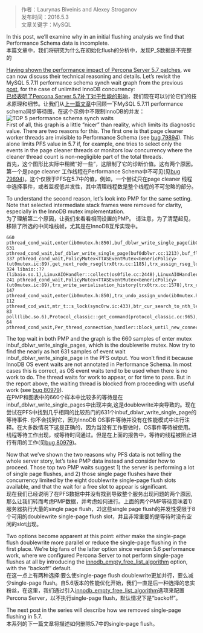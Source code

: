 >作者：Laurynas Biveinis and Alexey Stroganov  
>发布时间：2016.5.3  
>文章关键字：MySQL
 
In this post, we’ll examine why in an initial flushing analysis we find that Performance Schema data is incomplete.  
本篇文章中，我们将研究为什么在初始化flush的分析中，发现P_S数据是不完整的

[Having shown the performance impact of Percona Server 5.7 patches](https://www.percona.com/blog/2016/03/17/percona-server-5-7-performance-improvements/), we can now discuss their technical reasoning and details. Let’s revisit the MySQL 5.7.11 performance schema synch wait graph from the previous [post](https://www.percona.com/blog/2016/03/17/percona-server-5-7-performance-improvements/), for the case of unlimited InnoDB concurrency:  
[已经表明了Percona Server 5.7补丁对于性能的影响](https://www.percona.com/blog/2016/03/17/percona-server-5-7-performance-improvements/)，我们现在可以讨论它们的技术原理和细节。让我们从[上一篇文章](https://www.percona.com/blog/2016/03/17/percona-server-5-7-performance-improvements/)中回顾一下MySQL 5.7.11 performance schema同步等待图，在这个示例中不限制InnoDB的并发：
![TOP 5 performance schema synch waits](https://www.percona.com/blog/wp-content/uploads/2016/03/5711.blog_.n6.v1.png)  
First of all, this graph is a little “nicer” than reality, which limits its diagnostic value. There are two reasons for this. The first one is that page cleaner worker threads are invisible to Performance Schema (see [bug 79894](http://bugs.mysql.com/bug.php?id=79894)). This alone limits PFS value in 5.7 if, for example, one tries to select only the events in the page cleaner threads or monitors low concurrency where the cleaner thread count is non-negligible part of the total threads.  
首先，这个图形比实际中稍微“好一些”，这限制了它的诊断价值。这有两个原因。第一个是page cleaner 工作线程在Performance Schema中不可见(见[bug 79894](http://bugs.mysql.com/bug.php?id=79894))。这个仅限于PFS在5.7中的值，例如，一个尝试只在page cleaner 线程中选择事件，或者监视低并发性，其中清理线程数是整个线程的不可忽略的部分。

To understand the second reason, let’s look into PMP for the same setting. Note that selected intermediate stack frames were removed for clarity, especially in the InnoDB mutex implementation.  
为了理解第二个原因，让我们来看看相同设置的PMP。 请注意，为了清楚起见，移除了所选的中间堆栈帧，尤其是在InnoDB互斥实现中。
```
660 pthread_cond_wait,enter(ib0mutex.h:850),buf_dblwr_write_single_page(ib0mutex.h:850),buf_flush_write_block_low(buf0flu.cc:1096),buf_flush_page(buf0flu.cc:1096),buf_flush_single_page_from_LRU(buf0flu.cc:2217),buf_LRU_get_free_block(buf0lru.cc:1401),...
631 pthread_cond_wait,buf_dblwr_write_single_page(buf0dblwr.cc:1213),buf_flush_write_block_low(buf0flu.cc:1096),buf_flush_page(buf0flu.cc:1096),buf_flush_single_page_from_LRU(buf0flu.cc:2217),buf_LRU_get_free_block(buf0lru.cc:1401),...
337 pthread_cond_wait,PolicyMutex<TTASEventMutex<GenericPolicy>(ut0mutex.ic:89),get_next_redo_rseg(trx0trx.cc:1185),trx_assign_rseg_low(trx0trx.cc:1278),trx_set_rw_mode(trx0trx.cc:1278),lock_table(lock0lock.cc:4076),...
324 libaio::??(libaio.so.1),LinuxAIOHandler::collect(os0file.cc:2448),LinuxAIOHandler::poll(os0file.cc:2594),...
241 pthread_cond_wait,PolicyMutex<TTASEventMutex<GenericPolicy>(ut0mutex.ic:89),trx_write_serialisation_history(trx0trx.cc:1578),trx_commit_low(trx0trx.cc:2135),...
147 pthread_cond_wait,enter(ib0mutex.h:850),trx_undo_assign_undo(ib0mutex.h:850),trx_undo_report_row_operation(trx0rec.cc:1918),...
112 pthread_cod_wait,mtr_t::s_lock(sync0rw.ic:433),btr_cur_search_to_nth_level(btr0cur.cc:1008),...
83 poll(libc.so.6),Protocol_classic::get_command(protocol_classic.cc:965),do_command(sql_parse.cc:935),handle_connection(connection_handler_per_thread.cc:301),...
64 pthread_cond_wait,Per_thread_connection_handler::block_until_new_connection(thr_cond.h:136),...
```
The top wait in both PMP and the graph is the 660 samples of enter mutex inbuf_dblwr_write_single_pages, which is the doublewrite mutex. Now try to find the nearly as hot 631 samples of event wait inbuf_dblwr_write_single_page in the PFS output. You won’t find it because InnoDB OS event waits are not annotated in Performance Schema. In most cases this is correct, as OS event waits tend to be used when there is no work to do. The thread waits for work to appear, or for time to pass. But in the report above, the waiting thread is blocked from proceeding with useful work (see [bug 80979](http://bugs.mysql.com/bug.php?id=80979)).  
在PMP和图表中的660个样本中比较多的等待是在inbuf_dblwr_write_single_pages中出现冲突,这是doublewrite冲突导致的。现在尝试在PFS中找到几乎相同的比较热门的631个inbuf_dblwr_write_single_page的等待事件. 你不会找到它，因为InnoDB OS事件等待并没有在性能模式中进行注释。在大多数情况下这是正确的，因为当没有工作要做时，OS事件等待被使用。线程等待工作出现，或等待时间通过。但是在上面的报告中，等待的线程被阻止进行有用的工作(见[bug 80979](http://bugs.mysql.com/bug.php?id=80979))。

Now that we’ve shown the two reasons why PFS data is not telling the whole server story, let’s take PMP data instead and consider how to proceed. Those top two PMP waits suggest 1) the server is performing a lot of single page flushes, and 2) those single page flushes have their concurrency limited by the eight doublewrite single-page flush slots available, and that the wait for a free slot to appear is significant.  
现在我们已经说明了在PFS数据中并没有找到导致整个服务出现问题的两个原因,那么让我们转而考虑PMP数据，并考虑如何进行。上面的两个PMP等待意味着1)服务器执行大量的single page flush，2)这些single page flush的并发性受限于8个可用的doublewrite single-page flush slot，并且非常重要的是等待时没有空闲的slot出现。

Two options become apparent at this point: either make the single-page flush doublewrite more parallel or reduce the single-page flushing in the first place. We’re big fans of the latter option since version 5.6 performance work, where we configured Percona Server to not perform single-page flushes at all by introducing the [innodb_empty_free_list_algorithm](https://www.percona.com/doc/percona-server/5.6/performance/xtradb_performance_improvements_for_io-bound_highly-concurrent_workloads.html) option, with the “backoff” default.  
在这一点上有两种选择:要么使single-page flush doublewrite更加并行，要么减少single-page flush。自5.6版本的性能优化开始，我们一直是后一种选择的忠实粉丝，在这里，我们通过引入[innodb_empty_free_list_algorithm](https://www.percona.com/doc/percona-server/5.6/performance/xtradb_performance_improvements_for_io-bound_highly-concurrent_workloads.html)选项来配置Percona Server，以不执行single-page flush，默认情况下是“backoff”。

The next post in the series will describe how we removed single-page flushing in 5.7.  
本系列的下一篇文章将描述如何删除5.7中的single-page flush。


 
     
